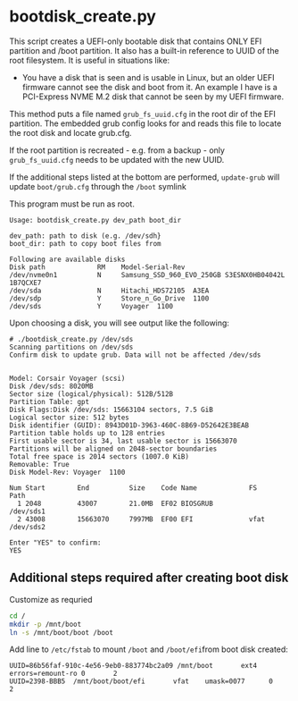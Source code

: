 # bootdisk_create.py

This script creates a UEFI-only bootable disk that contains ONLY EFI partition and /boot partition. It also has a built-in reference to UUID of the root filesystem. It is useful in situations like:
- You have a disk that is seen and is usable in Linux, but an older UEFI firmware cannot see the disk and boot from it. An example I have is a PCI-Express NVME M.2 disk that cannot be seen by my UEFI firmware.

This method puts a file named ```grub_fs_uuid.cfg``` in the root dir of the EFI partition. The embedded grub config looks for and reads this file to locate the root disk and locate grub.cfg.

If the root partition is recreated - e.g. from a backup - only ```grub_fs_uuid.cfg``` needs to be updated with the new UUID.

If the additional steps listed at  the bottom are performed, ```update-grub``` will update ```boot/grub.cfg``` through the ```/boot``` symlink

This program must be run as root.

```
Usage: bootdisk_create.py dev_path boot_dir

dev_path: path to disk (e.g. /dev/sdh}
boot_dir: path to copy boot files from

Following are available disks
Disk path             RM    Model-Serial-Rev
/dev/nvme0n1          N     Samsung_SSD_960_EVO_250GB S3ESNX0HB04042L 1B7QCXE7
/dev/sda              N     Hitachi_HDS72105  A3EA
/dev/sdp              Y     Store_n_Go_Drive  1100
/dev/sds              Y     Voyager  1100
```

Upon choosing a disk, you will see output like the following:

```
# ./bootdisk_create.py /dev/sds
Scanning partitions on /dev/sds
Confirm disk to update grub. Data will not be affected /dev/sds


Model: Corsair Voyager (scsi)
Disk /dev/sds: 8020MB
Sector size (logical/physical): 512B/512B
Partition Table: gpt
Disk Flags:Disk /dev/sds: 15663104 sectors, 7.5 GiB
Logical sector size: 512 bytes
Disk identifier (GUID): 8943D01D-3963-460C-8B69-D52642E3BEAB
Partition table holds up to 128 entries
First usable sector is 34, last usable sector is 15663070
Partitions will be aligned on 2048-sector boundaries
Total free space is 2014 sectors (1007.0 KiB)
Removable: True
Disk Model-Rev: Voyager  1100

Num Start        End          Size    Code Name             FS          Path
  1 2048         43007        21.0MB  EF02 BIOSGRUB                     /dev/sds1
  2 43008        15663070     7997MB  EF00 EFI              vfat        /dev/sds2

Enter "YES" to confirm:
YES
```

## Additional steps required after creating boot disk
Customize as requried

```bash
cd /
mkdir -p /mnt/boot
ln -s /mnt/boot/boot /boot
```

Add line to ```/etc/fstab``` to mount ```/boot``` and ```/boot/efi```from boot disk created:
```
UUID=86b56faf-910c-4e56-9eb0-883774bc2a09 /mnt/boot       ext4    errors=remount-ro 0       2
UUID=2398-BBB5  /mnt/boot/boot/efi       vfat    umask=0077      0       2
```
